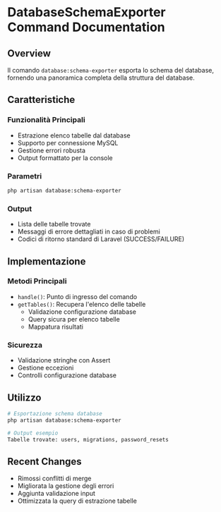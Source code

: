 # DatabaseSchemaExporter Command Documentation

## Overview
Il comando `database:schema-exporter` esporta lo schema del database, fornendo una panoramica completa della struttura del database.

## Caratteristiche

### Funzionalità Principali
- Estrazione elenco tabelle dal database
- Supporto per connessione MySQL
- Gestione errori robusta
- Output formattato per la console

### Parametri
```bash
php artisan database:schema-exporter
```

### Output
- Lista delle tabelle trovate
- Messaggi di errore dettagliati in caso di problemi
- Codici di ritorno standard di Laravel (SUCCESS/FAILURE)

## Implementazione

### Metodi Principali
- `handle()`: Punto di ingresso del comando
- `getTables()`: Recupera l'elenco delle tabelle
  - Validazione configurazione database
  - Query sicura per elenco tabelle
  - Mappatura risultati

### Sicurezza
- Validazione stringhe con Assert
- Gestione eccezioni
- Controlli configurazione database

## Utilizzo
```bash
# Esportazione schema database
php artisan database:schema-exporter

# Output esempio
Tabelle trovate: users, migrations, password_resets
```

## Recent Changes
- Rimossi conflitti di merge
- Migliorata la gestione degli errori
- Aggiunta validazione input
- Ottimizzata la query di estrazione tabelle 